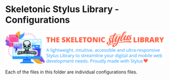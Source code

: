 # Skeletonic Stylus Library - Configurations

![alt text][logo]

[logo]: ../../../images/skeletonic-stylus.svg "Skeletonic Stylus Banner"

Each of the files in this folder are individual configurations files.
